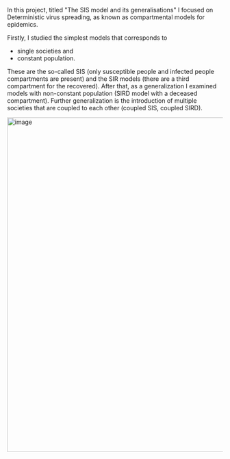 In this project, titled "The SIS model and its generalisations" I focused on Deterministic virus spreading, as known as compartmental models for epidemics.

Firstly, I studied the simplest models that corresponds to
- single societies and
- constant population.

These are the so-called SIS (only susceptible people and infected people compartments are present) and the SIR models (there are a third compartment for the recovered).
After that, as a generalization I examined models with non-constant population (SIRD model with a deceased compartment).
Further generalization is the introduction of multiple societies that are coupled to each other (coupled SIS, coupled SIRD).

<img width="781" alt="image" src="https://github.com/user-attachments/assets/13ab9f52-c504-4450-a0bf-5a4f6333862f" />
